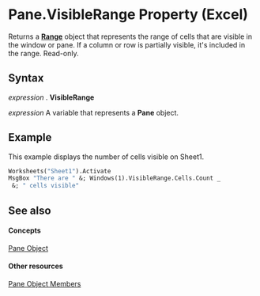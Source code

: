 
# Pane.VisibleRange Property (Excel)

Returns a  **[Range](b8207778-0dcc-4570-1234-f130532cc8cd.md)** object that represents the range of cells that are visible in the window or pane. If a column or row is partially visible, it's included in the range. Read-only.


## Syntax

 _expression_ . **VisibleRange**

 _expression_ A variable that represents a **Pane** object.


## Example

This example displays the number of cells visible on Sheet1.


```vb
Worksheets("Sheet1").Activate 
MsgBox "There are " &; Windows(1).VisibleRange.Cells.Count _ 
 &; " cells visible"
```


## See also


#### Concepts


[Pane Object](9064bb89-d08c-bbd3-3c0f-77a39586bbbb.md)
#### Other resources


[Pane Object Members](a466bdba-1991-9ee0-c25a-906c034fcc8f.md)
